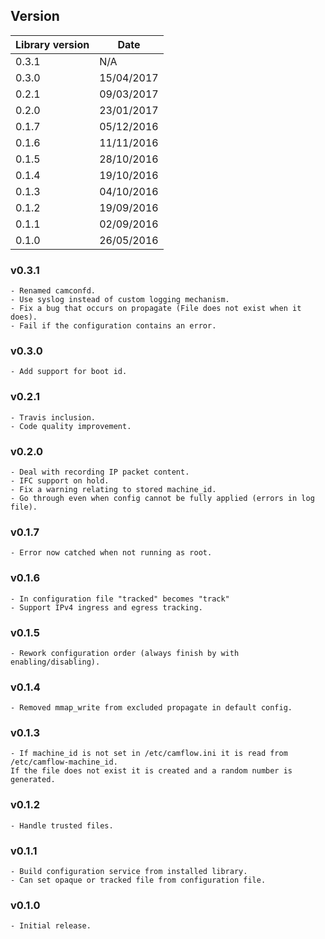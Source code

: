 ## Version

| Library version | Date       |
| --------------- | ---------- |
| 0.3.1           | N/A        |
| 0.3.0           | 15/04/2017 |
| 0.2.1           | 09/03/2017 |
| 0.2.0           | 23/01/2017 |
| 0.1.7           | 05/12/2016 |
| 0.1.6           | 11/11/2016 |
| 0.1.5           | 28/10/2016 |
| 0.1.4           | 19/10/2016 |
| 0.1.3           | 04/10/2016 |
| 0.1.2           | 19/09/2016 |
| 0.1.1           | 02/09/2016 |
| 0.1.0           | 26/05/2016 |

### v0.3.1
```
- Renamed camconfd.
- Use syslog instead of custom logging mechanism.
- Fix a bug that occurs on propagate (File does not exist when it does).
- Fail if the configuration contains an error.
```

### v0.3.0
```
- Add support for boot id.
```

### v0.2.1
```
- Travis inclusion.
- Code quality improvement.
```

### v0.2.0
```
- Deal with recording IP packet content.
- IFC support on hold.
- Fix a warning relating to stored machine_id.
- Go through even when config cannot be fully applied (errors in log file).
```

### v0.1.7
```
- Error now catched when not running as root.
```

### v0.1.6
```
- In configuration file "tracked" becomes "track"
- Support IPv4 ingress and egress tracking.
```

### v0.1.5
```
- Rework configuration order (always finish by with enabling/disabling).
```

### v0.1.4
```
- Removed mmap_write from excluded propagate in default config.
```

### v0.1.3
```
- If machine_id is not set in /etc/camflow.ini it is read from /etc/camflow-machine_id.
If the file does not exist it is created and a random number is generated.
```

### v0.1.2
```
- Handle trusted files.
```

### v0.1.1
```
- Build configuration service from installed library.
- Can set opaque or tracked file from configuration file.
```


### v0.1.0
```
- Initial release.
```
